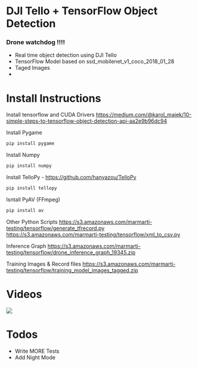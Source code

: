 # DJI Tello + TensorFlow Object Detection
### Drone watchdog !!!!

  - Real time object detection using DJI Tello
  - TensorFlow Model based on ssd_mobilenet_v1_coco_2018_01_28
  - Taged Images
  - 
  
# Install Instructions
Install tensorflow and CUDA Drivers
https://medium.com/@karol_majek/10-simple-steps-to-tensorflow-object-detection-api-aa2e9b96dc94
 
Install Pygame
```py
pip install pygame
```
Install Numpy
```py
pip install numpy
```
Install TelloPy - https://github.com/hanyazou/TelloPy
```py
pip install tellopy
```
Isntall PyAV (FFmpeg)
```py
pip install av
```

Other Python Scripts
https://s3.amazonaws.com/marmarti-testing/tensorflow/generate_tfrecord.py
https://s3.amazonaws.com/marmarti-testing/tensorflow/xml_to_csv.py

Inference Graph
https://s3.amazonaws.com/marmarti-testing/tensorflow/drone_inference_graph_19345.zip

Training Images & Record files
https://s3.amazonaws.com/marmarti-testing/tensorflow/training_model_images_tagged.zip


# Videos

[![](http://img.youtube.com/vi/qmhspfHoPQU/0.jpg)](http://www.youtube.com/watch?v=qmhspfHoPQU "TensorFlow-Tello")


# Todos

 - Write MORE Tests
 - Add Night Mode

